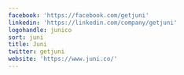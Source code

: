 ```yaml
---
facebook: 'https://facebook.com/getjuni'
linkedin: 'https://linkedin.com/company/getjuni'
logohandle: junico
sort: juni
title: Juni
twitter: getjuni
website: 'https://www.juni.co/'
---
```

